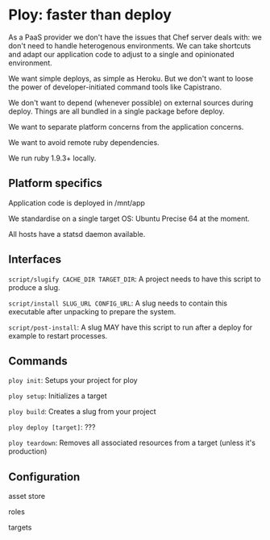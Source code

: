 Ploy: faster than deploy
========================

As a PaaS provider we don't have the issues that Chef server deals with:
we don't need to handle heterogenous environments. We can take shortcuts
and adapt our application code to adjust to a single and opinionated
environment.

We want simple deploys, as simple as Heroku. But we don't want to loose
the power of developer-initiated command tools like Capistrano.

We don't want to depend (whenever possible) on external sources during
deploy. Things are all bundled in a single package before deploy.

We want to separate platform concerns from the application concerns.

We want to avoid remote ruby dependencies.

We run ruby 1.9.3+ locally.

Platform specifics
------------------

Application code is deployed in /mnt/app

We standardise on a single target OS: Ubuntu Precise 64 at the moment.

All hosts have a statsd daemon available.

Interfaces
----------

`script/slugify CACHE_DIR TARGET_DIR`: A project needs to have this script
to produce a slug.

`script/install SLUG_URL CONFIG_URL`: A slug needs to contain this
executable after unpacking to prepare the system.

`script/post-install`: A slug MAY have this script to run after a deploy
for example to restart processes.

Commands
--------

`ploy init`: Setups your project for ploy

`ploy setup`: Initializes a target

`ploy build`: Creates a slug from your project

`ploy deploy [target]`: ???

`ploy teardown`: Removes all associated resources from a target (unless
it's production)


Configuration
-------------

  asset store

  roles

  targets


